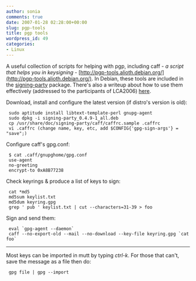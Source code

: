 ```yaml
---
author: sonia
comments: true
date: 2007-01-28 02:28:00+00:00
slug: pgp-tools
title: pgp tools
wordpress_id: 49
categories:
- Linux
---
```


A useful collection of scripts for helping with pgp, including caff  - _a script that helps you in keysigning_ - [http://pgp-tools.alioth.debian.org/](http://pgp-tools.alioth.debian.org/). In Debian, these tools are included in the [signing-party](http://packages.debian.org/signing-party) package. There's also a writeup about how to use them effectively (addressed to the participants of LCA2006) [here](http://www.wlug.org.nz/KeySigningScripts).

Download, install and configure the latest version (if distro's version is old):<!-- more -->

    
    
     sudo aptitude install libtext-template-perl gnupg-agent
     sudo dpkg -i signing-party_0.4.9-1_all.deb
     cp /usr/share/doc/signing-party/caff/caffrc.sample .caffrc
     vi .caffrc (change name, key, etc, add $CONFIG{'gpg-sign-args'} = "save";)


Configure caff's gpg.conf:

    
    
     $ cat .caff/gnupghome/gpg.conf
     use-agent
     no-greeting
     encrypt-to 0xA8B77238


Check keyrings & produce a list of keys to sign:

    
    
     cat *md5
     md5sum keylist.txt
     md5dum keyring.gpg
     grep ' pub ' keylist.txt | cut --characters=31-39 > foo


Sign and send them:

    
    
     eval `gpg-agent --daemon`
     caff --no-export-old --mail --no-download --key-file keyring.gpg `cat foo`




* * *

Most keys can be imported in mutt by typing _ctrl-k_. For those that can't, save the message as a file then do:

    
    
     gpg file | gpg --import
